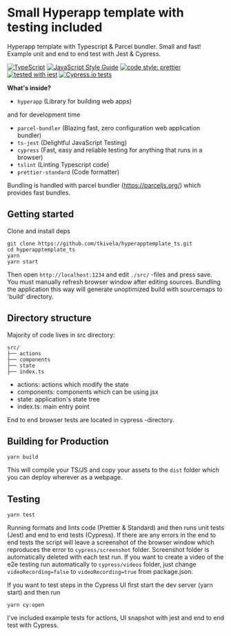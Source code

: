 # Small Hyperapp template with testing included

Hyperapp template with Typescript & Parcel bundler. Small and fast!
Example unit and end to end test with Jest & Cypress.

[![TypeScript](https://badges.frapsoft.com/typescript/love/typescript.svg?v=101)](https://github.com/ellerbrock/typescript-badges/)
[![JavaScript Style Guide](https://img.shields.io/badge/code_style-standard-brightgreen.svg)](https://standardjs.com)
[![code style: prettier](https://img.shields.io/badge/code_style-prettier-ff69b4.svg?style=flat-square)](https://github.com/prettier/prettier)
[![tested with jest](https://img.shields.io/badge/tested_with-jest-99424f.svg)](https://github.com/facebook/jest)
[![Cypress.io tests](https://img.shields.io/badge/cypress.io-tests-green.svg?style=flat-square)](https://cypress.io)

**What's inside?**

* `hyperapp` (Library for building web apps)

and for development time
* `parcel-bundler` (Blazing fast, zero configuration web application bundler)
* `ts-jest` (Delightful JavaScript Testing)
* `cypress` (Fast, easy and reliable testing for anything that runs in a browser)
* `tslint` (Linting Typescript code)
* `prettier-standard` (Code formatter)

Bundling is handled with parcel bundler (https://parceljs.org/) which provides fast bundles.

## Getting started

Clone and install deps

```
git clone https://github.com/tkivela/hyperapptemplate_ts.git
cd hyperapptemplate_ts
yarn
yarn start
```

Then open `http://localhost:1234` and edit `./src/` -files and press save. You must manually refresh browser window after editing sources. Bundling the application this way will generate unoptimized build with sourcemaps to 'build' directory.

## Directory structure

Majority of code lives in src directory:

```
src/
├── actions
├── components
├── state
├── index.ts
```

* actions: actions which modify the state
* components: components which can be using jsx
* state: application's state tree
* index.ts: main entry point

End to end browser tests are located in cypress -directory.


## Building for Production

```
yarn build
```

This will compile your TS/JS and copy your assets to the `dist` folder which
you can deploy wherever as a webpage.

## Testing

```
yarn test
```

Running formats and lints code (Prettier & Standard) and then runs unit tests (Jest) and end to end tests (Cypress). If there are any errors in the end to end tests the script will leave a screenshot of the browser window which reproduces the error to `cypress/screenshot` folder. Screenshot folder is automatically deleted with each test run. If you want to create a video of the e2e testing run automatically to `cypress/videos` folder, just change `videoRecording=false` to `videoRecording=true` from package.json.

If you want to test steps in the Cypress UI first start the dev server (yarn start) and then run
```
yarn cy:open
```


I've included example tests for actions, UI snapshot with jest and end to end test with Cypress.

